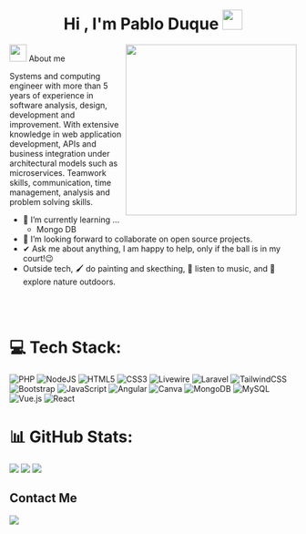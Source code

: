 <h1 align="center"><b>Hi , I'm Pablo Duque </b><img src="https://media.giphy.com/media/hvRJCLFzcasrR4ia7z/giphy.gif" width="35"></h1>

<picture> <img align="right" src="https://media.giphy.com/media/SWoSkN6DxTszqIKEqv/giphy.gif" width = 300px></picture>
<picture><img src = "https://github.com/7oSkaaa/7oSkaaa/blob/main/Images/about_me.gif?raw=true" width = 30px></picture> About me


Systems and computing engineer with more than 5 years of experience in software analysis, design, development and improvement. With extensive knowledge in web application development, APIs and business integration under architectural models such as microservices. Teamwork skills, communication, time management, analysis and problem solving skills.

- 🌱 I’m currently learning ...
  - Mongo DB
- 👯 I’m looking forward to collaborate on open source projects.
- ✔ Ask me about anything, I am happy to help, only if the ball is in my court!😉<br>
- Outside tech, 🖌️ do painting and skecthing, 🎵 listen to music, and 🌴 explore nature outdoors.

<br></br>
# 💻 Tech Stack:
![PHP](https://img.shields.io/badge/php-%23777BB4.svg?style=for-the-badge&logo=php&logoColor=white) 	![NodeJS](https://img.shields.io/badge/node.js-6DA55F?style=for-the-badge&logo=node.js&logoColor=white) ![HTML5](https://img.shields.io/badge/html5-%23E34F26.svg?style=for-the-badge&logo=html5&logoColor=white) ![CSS3](https://img.shields.io/badge/css3-%231572B6.svg?style=for-the-badge&logo=css3&logoColor=white) ![Livewire](https://img.shields.io/badge/livewire-%234e56a6.svg?style=for-the-badge&logo=livewire&logoColor=white) ![Laravel](https://img.shields.io/badge/laravel-%23FF2D20.svg?style=for-the-badge&logo=laravel&logoColor=white) ![TailwindCSS](https://img.shields.io/badge/tailwindcss-%2338B2AC.svg?style=for-the-badge&logo=tailwind-css&logoColor=white) ![Bootstrap](https://img.shields.io/badge/bootstrap-%23563D7C.svg?style=for-the-badge&logo=bootstrap&logoColor=white) ![JavaScript](https://img.shields.io/badge/javascript-%23323330.svg?style=for-the-badge&logo=javascript&logoColor=%23F7DF1E) ![Angular](https://img.shields.io/badge/angular-%23DD0031.svg?style=for-the-badge&logo=angular&logoColor=white) ![Canva](https://img.shields.io/badge/Canva-%2300C4CC.svg?style=for-the-badge&logo=Canva&logoColor=white) 
![MongoDB](https://img.shields.io/badge/MongoDB-%234ea94b.svg?style=for-the-badge&logo=mongodb&logoColor=white)
![MySQL](https://img.shields.io/badge/mysql-4479A1.svg?style=for-the-badge&logo=mysql&logoColor=white)
![Vue.js](https://img.shields.io/badge/vuejs-%2335495e.svg?style=for-the-badge&logo=vuedotjs&logoColor=%234FC08D) ![React](https://img.shields.io/badge/react-%2320232a.svg?style=for-the-badge&logo=react&logoColor=%2361DAFB)

# 📊 GitHub Stats:
![](https://github-readme-stats.vercel.app/api?username=pcduque&theme=dark&hide_border=false&include_all_commits=false&count_private=false)
![](https://github-readme-streak-stats.herokuapp.com/?user=pcduque&theme=dark&hide_border=false)
![](https://github-readme-stats.vercel.app/api/top-langs/?username=pcduque&theme=dark&hide_border=false&include_all_commits=false&count_private=false&layout=compact)

## Contact Me

<a href="https://www.linkedin.com/in/pablo-cesar-duque-rincon-11a4a2205/">
  <img src="https://img.shields.io/badge/linkedin-%230077B5.svg?style=for-the-badge&logo=linkedin&logoColor=white">

